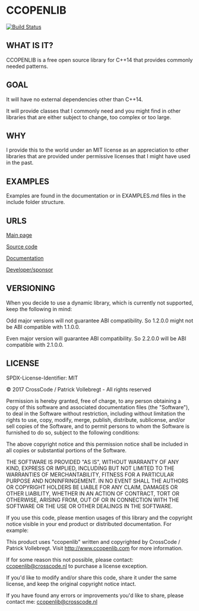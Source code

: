 # CCOPENLIB

[![Build Status](https://travis-ci.org/crosscode-nl/ccopenlib.svg?branch=master)](https://travis-ci.org/crosscode-nl/ccopenlib)

## WHAT IS IT?

CCOPENLIB is a free open source library for C++14 that provides commonly needed patterns.

## GOAL

It will have no external dependencies other than C++14.

It will provide classes that I commonly need and you might find in other libraries that are either subject to change, too complex or too large.

## WHY

I provide this to the world under an MIT license as an appreciation to other libraries that are provided under permissive licenses that I might have used in the past.

## EXAMPLES

Examples are found in the documentation or in EXAMPLES.md files in the include folder structure. 

## URLS

[Main page](http://www.ccopenlib.com/)

[Source code](https://github.com/crosscode-nl/ccopenlib/)

[Documentation](http://www.ccopenlib.com/docs/)

[Developer/sponsor](http://www.crosscode.nl/)

## VERSIONING

When you decide to use a dynamic library, which is currently not supported, keep the following in mind:

Odd major versions will not guarantee ABI compatibility. So 1.2.0.0 might not be ABI compatible with 1.1.0.0.

Even major version will guarantee ABI compatibility. So 2.2.0.0 will be ABI compatible with 2.1.0.0.

## LICENSE
SPDX-License-Identifier: MIT

© 2017 CrossCode / Patrick Vollebregt - All rights reserved

Permission is hereby granted, free of charge, to any person obtaining a copy of this software and associated documentation files (the "Software"), to deal in the Software without restriction, including without limitation the rights to use, copy, modify, merge, publish, distribute, sublicense, and/or sell copies of the Software, and to permit persons to whom the Software is furnished to do so, subject to the following conditions:

The above copyright notice and this permission notice shall be included in all copies or substantial portions of the Software.

THE SOFTWARE IS PROVIDED "AS IS", WITHOUT WARRANTY OF ANY KIND, EXPRESS OR IMPLIED, INCLUDING BUT NOT LIMITED TO THE WARRANTIES OF MERCHANTABILITY, FITNESS FOR A PARTICULAR PURPOSE AND NONINFRINGEMENT. IN NO EVENT SHALL THE AUTHORS OR COPYRIGHT HOLDERS BE LIABLE FOR ANY CLAIM, DAMAGES OR OTHER LIABILITY, WHETHER IN AN ACTION OF CONTRACT, TORT OR OTHERWISE, ARISING FROM, OUT OF OR IN CONNECTION WITH THE SOFTWARE OR THE USE OR OTHER DEALINGS IN THE SOFTWARE.

If you use this code, please mention usages of this library and the copyright notice visible in your end product or distributed documentation. For example:

This product uses "ccopenlib" written and copyrighted by CrossCode / Patrick Vollebregt. Visit http://www.ccopenlib.com for more information.

If for some reason this not possible, please contact: ccopenlib@crosscode.nl to purchase a license exception.

If you'd like to modify and/or share this code, share it under the same license, and keep the original copyright notice intact.

If you have found any errors or improvements you'd like to share, please contact me: ccopenlib@crosscode.nl
